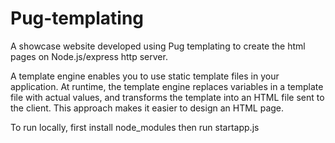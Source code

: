 # Pug-templating
A showcase website developed using Pug templating to create the html pages on Node.js/express http server. 

A template engine enables you to use static template files in your application. At runtime, the template engine replaces variables in a template file with actual values, and transforms the template into an HTML file sent to the client. This approach makes it easier to design an HTML page.

To run locally, first install node_modules then run startapp.js
